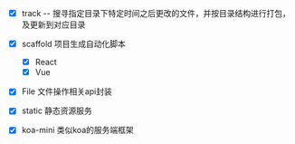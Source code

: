 - [x] track -- 搜寻指定目录下特定时间之后更改的文件，并按目录结构进行打包，及更新到对应目录

- [x] scaffold 项目生成自动化脚本
    - [x] React
    - [x] Vue

- [x] File 文件操作相关api封装

- [x] static 静态资源服务

- [x] koa-mini 类似koa的服务端框架 